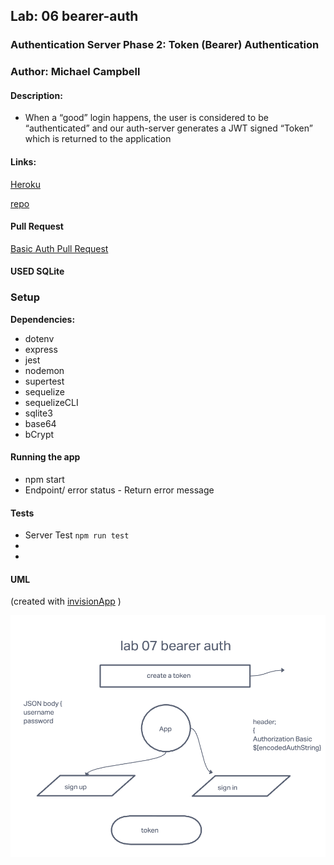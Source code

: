 ## Lab: 06  bearer-auth

### Authentication Server Phase 2: Token (Bearer) Authentication

### Author: Michael Campbell

#### Description: 
- When a “good” login happens, the user is considered to be “authenticated” and our auth-server generates a JWT signed “Token” which is returned to the application  

#### Links:
[Heroku]()

[repo](https://github.com/MichaelCampbell-on3001/bearer-auth)

#### Pull Request
[Basic Auth Pull Request]()

#### USED SQLite

### Setup
**Dependencies:**
- dotenv
- express
- jest
- nodemon
- supertest
- sequelize
- sequelizeCLI
- sqlite3
- base64
- bCrypt


#### Running the app
- npm start
- Endpoint/ error status
      - Return error message

#### Tests
- Server Test `npm run test`
- 
- 

#### UML
(created with [invisionApp](https://invisionapp.com/) )

![UML](labclass7UML.PNG)